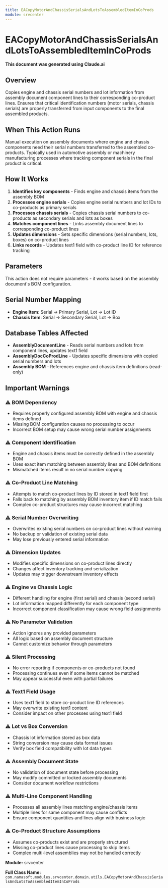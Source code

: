 ```yaml
---
title: EACopyMotorAndChassisSerialsAndLotsToAssembledItemInCoProds
module: srvcenter
---
```



<div class='entity-flows'>

# EACopyMotorAndChassisSerialsAndLotsToAssembledItemInCoProds

**This document was generated using Claude.ai**

## Overview

Copies engine and chassis serial numbers and lot information from assembly document component lines to their corresponding co-product lines. Ensures that critical identification numbers (motor serials, chassis serials) are properly transferred from input components to the final assembled products.

## When This Action Runs

Manual execution on assembly documents where engine and chassis components need their serial numbers transferred to the assembled co-products. Typically used in automotive assembly or machinery manufacturing processes where tracking component serials in the final product is critical.

## How It Works

1. **Identifies key components** - Finds engine and chassis items from the assembly BOM
2. **Processes engine serials** - Copies engine serial numbers and lot IDs to co-products as primary serials
3. **Processes chassis serials** - Copies chassis serial numbers to co-products as secondary serials and lots as boxes
4. **Matches component lines** - Links assembly document lines to corresponding co-product lines
5. **Updates dimensions** - Sets specific dimensions (serial numbers, lots, boxes) on co-product lines
6. **Links records** - Updates text1 field with co-product line ID for reference tracking

## Parameters

This action does not require parameters - it works based on the assembly document's BOM configuration.

## Serial Number Mapping

- **Engine Item**: Serial → Primary Serial, Lot → Lot ID
- **Chassis Item**: Serial → Secondary Serial, Lot → Box

## Database Tables Affected

- **AssemblyDocumentLine** - Reads serial numbers and lots from component lines, updates text1 field
- **AssemblyDocCoProdLine** - Updates specific dimensions with copied serial numbers and lots
- **Assembly BOM** - References engine and chassis item definitions (read-only)

## Important Warnings

### ⚠️ BOM Dependency
- Requires properly configured assembly BOM with engine and chassis items defined
- Missing BOM configuration causes no processing to occur
- Incorrect BOM setup may cause wrong serial number assignments

### ⚠️ Component Identification
- Engine and chassis items must be correctly defined in the assembly BOM
- Uses exact item matching between assembly lines and BOM definitions
- Mismatched items result in no serial number copying

### ⚠️ Co-Product Line Matching
- Attempts to match co-product lines by ID stored in text1 field first
- Falls back to matching by assembly BOM inventory item if ID match fails
- Complex co-product structures may cause incorrect matching

### ⚠️ Serial Number Overwriting
- Overwrites existing serial numbers on co-product lines without warning
- No backup or validation of existing serial data
- May lose previously entered serial information

### ⚠️ Dimension Updates
- Modifies specific dimensions on co-product lines directly
- Changes affect inventory tracking and serialization
- Updates may trigger downstream inventory effects

### ⚠️ Engine vs Chassis Logic
- Different handling for engine (first serial) and chassis (second serial)
- Lot information mapped differently for each component type
- Incorrect component classification may cause wrong field assignments

### ⚠️ No Parameter Validation
- Action ignores any provided parameters
- All logic based on assembly document structure
- Cannot customize behavior through parameters

### ⚠️ Silent Processing
- No error reporting if components or co-products not found
- Processing continues even if some items cannot be matched
- May appear successful even with partial failures

### ⚠️ Text1 Field Usage
- Uses text1 field to store co-product line ID references
- May overwrite existing text1 content
- Consider impact on other processes using text1 field

### ⚠️ Lot vs Box Conversion
- Chassis lot information stored as box data
- String conversion may cause data format issues
- Verify box field compatibility with lot data types

### ⚠️ Assembly Document State
- No validation of document state before processing
- May modify committed or locked assembly documents
- Consider document workflow restrictions

### ⚠️ Multi-Line Component Handling
- Processes all assembly lines matching engine/chassis items
- Multiple lines for same component may cause conflicts
- Ensure component quantities and lines align with business logic

### ⚠️ Co-Product Structure Assumptions
- Assumes co-products exist and are properly structured
- Missing co-product lines cause processing to skip items
- Complex multi-level assemblies may not be handled correctly

**Module:** srvcenter

**Full Class Name:** `com.namasoft.modules.srvcenter.domain.utils.EACopyMotorAndChassisSerialsAndLotsToAssembledItemInCoProds`


</div>

